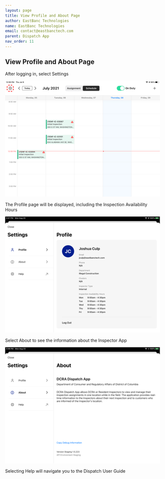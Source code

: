 ```yaml
---
layout: page
title: View Profile and About Page
author: EastBanc Technologies
name: EastBanc Technologies
email: contact@eastbanctech.com
parent: Dispatch App
nav_order: 11
---
```

<section id="view-profile-and-about-page" markdown="1">

# View Profile and About Page

After logging in, select Settings

![Schedule Settings -screenshot](../images/dispatch-app/da-profile/view-profile-and-about-page1.png)

The Profile page will be displayed, including the Inspection Availability Hours

![Profile -screenshot](../images/dispatch-app/da-profile/da-profile.PNG)

Select About to see the information about the Inspector App

![About -screenshot](../images/dispatch-app/da-profile/da-about.PNG)

Selecting Help will navigate you to the Dispatch User Guide

</section>
